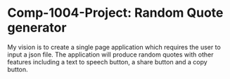 # Comp-1004-Project: Random Quote generator
My vision is to create a single page application which requires the user to input a json file. The application will produce random quotes with other features including a text to speech button, a share button and a copy button. 

